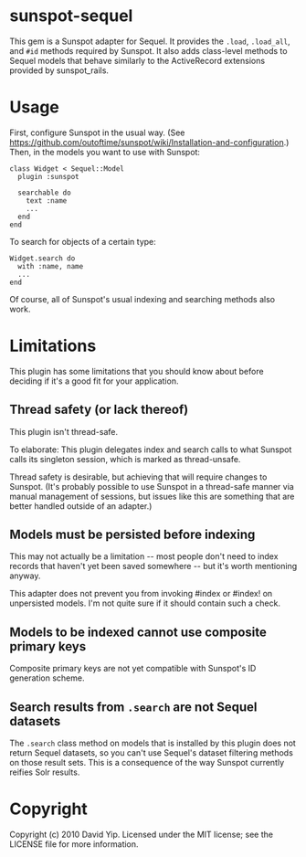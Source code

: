 sunspot-sequel
==============

This gem is a Sunspot adapter for Sequel.  It provides the `.load`,
`.load_all`, and `#id` methods required by Sunspot.  It also adds class-level
methods to Sequel models that behave similarly to the ActiveRecord extensions
provided by sunspot_rails.

Usage
=====

First, configure Sunspot in the usual way. (See
<https://github.com/outoftime/sunspot/wiki/Installation-and-configuration>.)
Then, in the models you want to use with Sunspot:

    class Widget < Sequel::Model
      plugin :sunspot

      searchable do
        text :name
        ...
      end
    end

To search for objects of a certain type:

    Widget.search do
      with :name, name
      ...
    end

Of course, all of Sunspot's usual indexing and searching methods also work.


Limitations
===========

This plugin has some limitations that you should know about before deciding if
it's a good fit for your application.


Thread safety (or lack thereof)
-------------------------------

This plugin isn't thread-safe.

To elaborate: This plugin delegates index and search calls to what Sunspot calls
its singleton session, which is marked as thread-unsafe.

Thread safety is desirable, but achieving that will require changes to Sunspot.
(It's probably possible to use Sunspot in a thread-safe manner via manual management of
sessions, but issues like this are something that are better handled outside of
an adapter.)


Models must be persisted before indexing
----------------------------------------

This may not actually be a limitation -- most people don't need to index
records that haven't yet been saved somewhere -- but it's worth mentioning anyway.

This adapter does not prevent you from invoking #index or #index! on
unpersisted models.  I'm not quite sure if it should contain such a check.


Models to be indexed cannot use composite primary keys
------------------------------------------------------

Composite primary keys are not yet compatible with Sunspot's ID generation scheme.


Search results from `.search` are not Sequel datasets
-----------------------------------------------------

The `.search` class method on models that is installed by this plugin does not
return Sequel datasets, so you can't use Sequel's dataset filtering methods on
those result sets.  This is a consequence of the way Sunspot currently reifies
Solr results.


Copyright
=========

Copyright (c) 2010 David Yip.  Licensed under the MIT license; see the LICENSE
file for more information.

